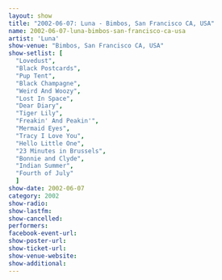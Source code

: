 ```yaml
---
layout: show
title: "2002-06-07: Luna - Bimbos, San Francisco CA, USA"
name: 2002-06-07-luna-bimbos-san-francisco-ca-usa
artist: 'Luna'
show-venue: "Bimbos, San Francisco CA, USA"
show-setlist: [
  "Lovedust",
  "Black Postcards",
  "Pup Tent",
  "Black Champagne",
  "Weird And Woozy",
  "Lost In Space",
  "Dear Diary",
  "Tiger Lily",
  "Freakin' And Peakin'",
  "Mermaid Eyes",
  "Tracy I Love You",
  "Hello Little One",
  "23 Minutes in Brussels",
  "Bonnie and Clyde",
  "Indian Summer",
  "Fourth of July"
  ]
show-date: 2002-06-07
category: 2002
show-radio: 
show-lastfm: 
show-cancelled: 
performers: 
facebook-event-url: 
show-poster-url: 
show-ticket-url: 
show-venue-website: 
show-additional: 
---
```


